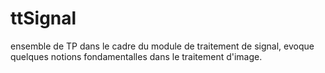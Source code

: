 # ttSignal
ensemble de TP dans le cadre du module de traitement de signal, evoque quelques notions fondamentalles dans le traitement d'image.
